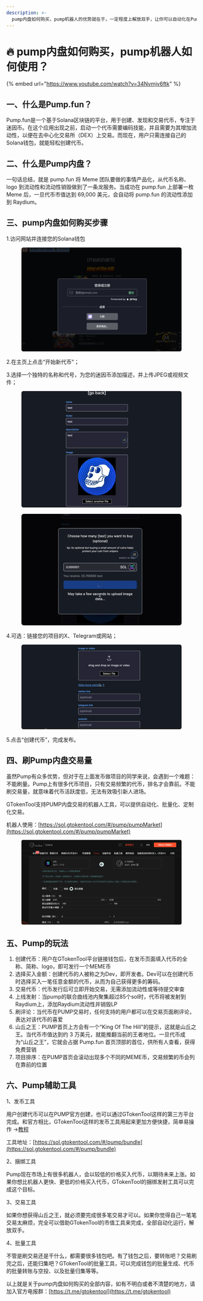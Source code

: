 ```yaml
---
description: >-
  pump内盘如何购买，pump机器人的优势就在于，一定程度上解放双手，让你可以自动化在Pump内盘刷交易量、进行市值管理，从而保证了代币在raydium发射前的各项准备工作。
---
```


# 🔥 pump内盘如何购买，pump机器人如何使用？

{% embed url="https://www.youtube.com/watch?v=34Nvmjv6ftk" %}

## 一、什么是Pump.fun？

Pump.fun是一个基于Solana区块链的平台，用于创建、发现和交易代币，专注于迷因币。在这个应用出现之前，启动一个代币需要编码技能，并且需要为其增加流动性，以便在去中心化交易所（DEX）上交易。而现在，用户只需连接自己的Solana钱包，就能轻松创建代币。

## 二、什么是Pump内盘？

一句话总结，就是 pump.fun 将 Meme 团队要做的事情产品化，从代币名称、logo 到流动性和流动性销毁做到了一条龙服务。当成功在 pump.fun 上部署一枚 Meme 后，一旦代币市值达到 69,000 美元，会自动将 pump.fun 的流动性添加到 Raydium。

## 三、pump内盘如何购买步骤

1.访问网站并连接您的Solana钱包

<figure><img src="../.gitbook/assets/0.png" alt=""><figcaption></figcaption></figure>

2.在主页上点击“开始新代币”；

3.选择一个独特的名称和代号，为您的迷因币添加描述，并上传JPEG或视频文件；

<figure><img src="../.gitbook/assets/2 (8).png" alt=""><figcaption></figcaption></figure>

<figure><img src="../.gitbook/assets/3 (7).png" alt=""><figcaption></figcaption></figure>

4.可选：链接您的项目的X、Telegram或网站；

<figure><img src="../.gitbook/assets/QQ20241214-113149.png" alt=""><figcaption></figcaption></figure>

5.点击“创建代币”，完成发布。

## 四、刷Pump内盘交易量

虽然Pump有众多优势，但对于在上面发币做项目的同学来说，会遇到一个难题：不能刷量。Pump上有很多代币项目，只有交易频繁的代币，排名才会靠前。不能刷交易量，就意味着代币活跃度低，无法有效吸引新人进场。

GTokenTool支持PUMP内盘交易的机器人工具，可以提供自动化、批量化、定制化交易。

机器人使用：[https://sol.gtokentool.com/#/pump/pumpMarket](https://sol.gtokentool.com/#/pump/pumpMarket)

<figure><img src="../.gitbook/assets/QQ20241214-111238.png" alt=""><figcaption></figcaption></figure>

## 五、Pump的玩法

1. 创建代币：用户在GTokenTool平台链接钱包后，在发币页面填入代币的全称、简称、logo，即可发行一个MEME币
2. 选择买入金额：创建代币的人被称之为Dev，即开发者。Dev可以在创建代币时选择买入一笔任意金额的代币，从而为自己获得更多的筹码。
3. 交易代币：代币发行后可立即开始交易，无需添加流动性或等待提交审查
4. 上线发射：当pump的联合曲线池内聚集超过85个sol时，代币将被发射到Raydium上，添加Raydium流动性并销毁LP
5. 刷评论：当代币在PUMP交易时，任何支持的用户都可以在交易页面刷评论，表达对该代币的喜爱
6. 山丘之王：PUMP首页上方会有一个“King Of The Hill”的提示，这就是山丘之王。当代币市值达到约 3 万美元，就能推翻当前的王者地位。一旦代币成为“山丘之王”，它就会占据 Pump.fun 首页顶部的首位，供所有人查看，获得免费营销
7. 项目排序：在PUMP首页会滚动出现多个不同的MEME币，交易频繁的币会列在靠前的位置

## 六、Pump辅助工具

1、发币工具

用户创建代币可以在PUMP官方创建，也可以通过GTokenTool这样的第三方平台完成。和官方相比，GTokenTool这样的发币工具用起来更加方便快捷，简单易操作 →[教程](https://docs.gtokentool.com/solana/pump-kai-pan-he-kun-bang-mai-ru-jiao-cheng)

工具地址：[https://sol.gtokentool.com/#/pump/bundle](https://sol.gtokentool.com/#/pump/bundle)

2、捆绑工具

Pump现在市场上有很多机器人，会以较低的价格买入代币，以期待未来上涨。如果你想比机器人更快、更低的价格买入代币，GTokenTool的捆绑发射工具可以完成这个目标。

3、交易工具

如果你想获得山丘之王，就必须要完成很多笔交易才可以。如果你觉得自己一笔笔交易太麻烦，完全可以借助GTokenTool的市值工具来完成，全部自动化运行，解放双手。

4、批量工具

不管是刷交易还是干什么，都需要很多钱包吧。有了钱包之后，要转账吧？交易刷完之后，还能归集吧？GTokenTool的批量工具，可以完成钱包的批量生成、代币的批量转账与空投、以及批量归集等等。

以上就是关于pump内盘如何购买的全部内容，如有不明白或者不清楚的地方，请加入官方电报群：[https://t.me/gtokentool](https://t.me/gtokentool)
